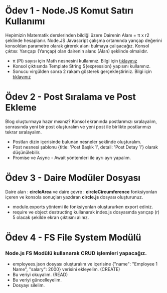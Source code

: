 # Ödev 1 - Node.JS Komut Satırı Kullanımı

Hepimizin Matematik derslerinden bildiği üzere Dairenin Alanı = π x r2 şeklinde hesaplanır. Node.JS Javascript çalışma ortamında yarıçap değerini konsoldan parametre olarak girerek alanı bulmaya çalışacağız.
Konsol çıktısı: Yarıçapı (Yarıçap) olan dairenin alanı: (Alan) şeklinde olmalıdır.

- π (PI) sayısı için Math nesnesini kullanınız. Bilgi için [tıklayınız](https://www.w3schools.com/js/js_math.asp)
- Konsol çıktısında Template String ${expression} yapısını kullanınız.
- Sonucu virgülden sonra 2 rakam gösterek gerçekleştiriniz. Bilgi için [tıklayınız](https://www.w3schools.com/jsref/jsref_tofixed.asp)

# Ödev 2 - Post Sıralama ve Post Ekleme
Blog oluşturmaya hazır mısınız? Konsol ekranında postlarımızı sıralayalım, sonrasında yeni bir post oluşturalım ve yeni post ile birlikte postlarımızı tekrar sıralayalım.

- Postları dizin içerisinde bulunan nesneler şeklinde oluşturalım.
- Post nesnesi şablonu {title: 'Post Başlık 1', detail: 'Post Detay 1'} olarak düşünülebilir.
- Promise ve Async - Await yöntemleri ile ayrı ayrı yapalım.



# Ödev 3 - Daire Modüler Dosyası

Daire alan : **circleArea** ve daire çevre : **circleCircumference** fonksiyonları içeren ve konsola sonuçları yazdıran **circle.js** dosyası oluşturunuz.

- module.exports yöntemi ile fonksiyonları oluştururken export ediniz.
- require ve object destructing kullanarak index.js dosyasında yarıçap (r) 5 olacak şekilde ekran çıktısını alınız.

# Ödev 4 - FS File System Modülü
### Node.js FS Modülü kullanarak CRUD işlemleri yapacağız.

- employees.json dosyası oluşturalım ve içerisine {"name": "Employee 1 Name", "salary": 2000} verisini ekleyelim. (CREATE)
- Bu veriyi okuyalım. (READ)
- Bu veriyi güncelleyelim.
- Dosyayı silelim.
